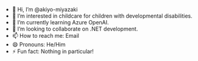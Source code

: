 - 👋 Hi, I’m @akiyo-miyazaki
- 👀 I’m interested in childcare for children with developmental disabilities.
- 🌱 I’m currently learning Azure OpenAI.
- 💞️ I’m looking to collaborate on .NET development.
- 📫 How to reach me: Email
- 😄 Pronouns: He/Him
- ⚡ Fun fact: Nothing in particular!


<!---
akiyo-miyazaki/akiyo-miyazaki is a ✨ special ✨ repository because its `README.md` (this file) appears on your GitHub profile.
You can click the Preview link to take a look at your changes.
--->
